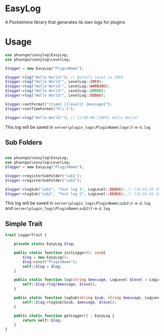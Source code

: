 # EasyLog
A Pocketmine library that generates its own logs for plugins

# Usage
```php
use phuongaz\easylog\EasyLog;
use phuongaz\easylog\LevelLog;

$logger = new EasyLog("PluginName");

$logger->log("Hello World!"); // Default level is INFO
$logger->log("Hello World!", LevelLog::INFO);
$logger->log("Hello World!", LevelLog::WARNING);
$logger->log("Hello World!", LevelLog::ERROR);
$logger->log("Hello World!", LevelLog::DEBUG);

$logger->setFormat("{time} [{level}] {message}");
$logger->setTimeFormat("H:i:s");

$logger->log("Hello World!"); // 12:00:00 [INFO] Hello World!
```
This log will be saved in `server\plugin_logs\PluginName\logs\Y-m-d.log`

##  Sub Folders
```php

use phuongaz\easylog\EasyLog;
use phuongaz\easylog\LevelLog;
$logger = new EasyLog("PluginName");

$logger->registerSubFolder("sub1");
$logger->registerSubFolder("sub2");

$logger->logSub("sub1", "Test log 1", LogLevel::DEBUG); // [10:51:45 2023/08/05] | DEBUG] Test log 1
$logger->logSub("sub2", "Test log 2", LogLevel::DEBUG); // [10:51:45 2023/08/05] | DEBUG] Test log 2
```
This log will be saved in `server\plugin_logs\PluginName\sub1\Y-m-d.log` and `server\plugin_logs\PluginName\sub2\Y-m-d.log`

## Simple Trait
```php
trait LoggerTrait {

    private static EasyLog $log;

    public static function initLogger(): void{
        $log = new EasyLog();
        $log->init("PluginName");
        self::$log = $log;
    }

    public static function log(string $message, LogLevel $level = LogLevel::INFO) :void{
        self::$log->log($message, $level);
    }

    public static function logSub(string $sub, string $message, LogLevel $level = LogLevel::INFO) :void{
        self::$log->logSub($sub, $message, $level);
    }

    public static function getLogger() : EasyLog {
        return self::$log;
    }
}
```
